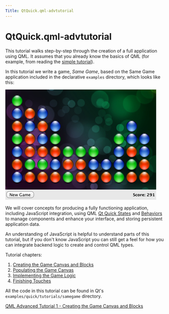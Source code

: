 ```yaml
---
Title: QtQuick.qml-advtutorial
---
```


# QtQuick.qml-advtutorial

<span class="subtitle"></span>
<!-- $$$qml-advtutorial.html-description -->
<p>This tutorial walks step-by-step through the creation of a full application using QML. It assumes that you already know the basics of QML (for example, from reading the <a href="QtQuick.qml-tutorial.md">simple tutorial</a>).</p>
<p>In this tutorial we write a game, <i>Same Game</i>, based on the Same Game application included in the declarative <code>examples</code> directory, which looks like this:</p>
<p class="centerAlign"><img src="../../../media/declarative-samegame.png" alt="" /></p><p>We will cover concepts for producing a fully functioning application, including JavaScript integration, using QML <a href="QtQuick.State.md">Qt Quick States</a> and <a href="QtQuick.Behavior.md">Behaviors</a> to manage components and enhance your interface, and storing persistent application data.</p>
<p>An understanding of JavaScript is helpful to understand parts of this tutorial, but if you don't know JavaScript you can still get a feel for how you can integrate backend logic to create and control QML types.</p>
<p>Tutorial chapters:</p>
<ol class="1">
<li><a href="QtQuick.tutorials-samegame-samegame1/">Creating the Game Canvas and Blocks</a></li>
<li><a href="QtQuick.tutorials-samegame-samegame2/">Populating the Game Canvas</a></li>
<li><a href="QtQuick.tutorials-samegame-samegame3/">Implementing the Game Logic</a></li>
<li><a href="QtQuick.tutorials-samegame-samegame4/">Finishing Touches</a></li>
</ol>
<p>All the code in this tutorial can be found in Qt's <code>examples/quick/tutorials/samegame</code> directory.</p>
<!-- @@@qml-advtutorial.html -->
<p class="naviNextPrevious footerNavi">
<a class="nextPage" href="QtQuick.tutorials-samegame-samegame1/">QML Advanced Tutorial 1 - Creating the Game Canvas and Blocks</a>
</p>
